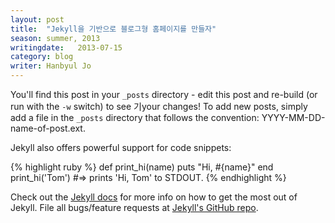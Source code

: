 ```yaml
---
layout: post
title:  "Jekyll을 기반으로 블로그형 홈페이지를 만들자"
season: summer, 2013
writingdate:   2013-07-15
category: blog
writer: Hanbyul Jo
---
```


You'll find this post in your `_posts` directory - edit this post and re-build (or run with the `-w` switch) to see 기your changes!
To add new posts, simply add a file in the `_posts` directory that follows the convention: YYYY-MM-DD-name-of-post.ext.

Jekyll also offers powerful support for code snippets:

{% highlight ruby %}
def print_hi(name)
  puts "Hi, #{name}"
end
print_hi('Tom')
#=> prints 'Hi, Tom' to STDOUT.
{% endhighlight %}

Check out the [Jekyll docs][jekyll] for more info on how to get the most out of Jekyll. File all bugs/feature requests at [Jekyll's GitHub repo][jekyll-gh].

[jekyll-gh]: https://github.com/mojombo/jekyll
[jekyll]:    http://jekyllrb.com
